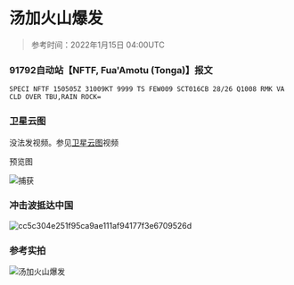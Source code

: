 # 汤加火山爆发
> 参考时间：2022年1月15日 04:00UTC

### 91792自动站【NFTF, Fua'Amotu (Tonga)】报文
```
SPECI NFTF 150505Z 31009KT 9999 TS FEW009 SCT016CB 28/26 Q1008 RMK VA CLD OVER TBU,RAIN ROCK=
```

### 卫星云图
没法发视频。参见[卫星云图](https://github.com/GatoNaranja/Images/blob/main/2022-01-15-23-02-07.mp4)视频

预览图

![捕获](https://user-images.githubusercontent.com/76199161/149628051-936931d7-44a2-41c1-9875-cbd78561d3f2.PNG)

### 冲击波抵达中国
![cc5c304e251f95ca9ae111af94177f3e6709526d](https://user-images.githubusercontent.com/76199161/149628099-29c1d8ec-f190-4c69-885f-b8cbc7da52f8.jpg)

### 参考实拍
![汤加火山爆发](https://user-images.githubusercontent.com/76199161/149627196-07cebd4e-a506-40e8-b0c4-8caa14c359cb.jpg)
